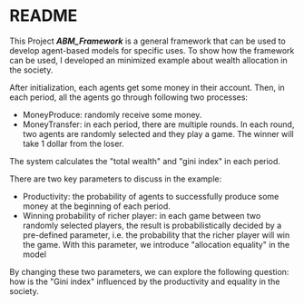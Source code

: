 # README

This Project ***ABM_Framework*** is a general framework that can be used to develop agent-based models for specific uses. To show how the framework can be used, I developed an minimized example about wealth allocation in the society. 

After initialization, each agents get some money in their account. Then, in each period, all the agents go through following two processes:

- MoneyProduce: randomly receive some money.
- MoneyTransfer: in each period, there are multiple rounds. In each round, two agents are randomly selected and they play a game. The winner will take 1 dollar from the loser.

The system calculates the "total wealth" and "gini index" in each period.

There are two key parameters to discuss in the example:

- Productivity: the probability of agents to successfully produce some money at the beginning of each period.
- Winning probability of richer player: in each game between two randomly selected players, the result is probabilistically decided by a pre-defined parameter, i.e. the probability that the richer player will win the game. With this parameter, we introduce "allocation equality" in the model

By changing these two parameters, we can explore the following question: how is the "Gini index" influenced by the productivity and equality in the society.

